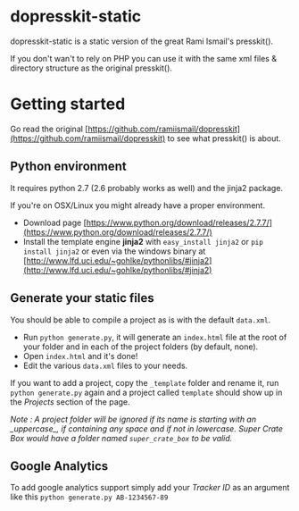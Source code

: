 dopresskit-static
=================

dopresskit-static is a static version of the great Rami Ismail's presskit().

If you don't wan't to rely on PHP you can use it with the same xml files & directory structure as the original presskit().

# Getting started
Go read the original [https://github.com/ramiismail/dopresskit](https://github.com/ramiismail/dopresskit) to see what presskit() is about.

## Python environment
It requires python 2.7 (2.6 probably works as well) and the jinja2 package.

If you're on OSX/Linux you might already have a proper environment.

* Download page [https://www.python.org/download/releases/2.7.7/](https://www.python.org/download/releases/2.7.7/)
* Install the template engine **jinja2** with `easy_install jinja2` or `pip install jinja2` or even via the windows binary at [http://www.lfd.uci.edu/~gohlke/pythonlibs/#jinja2](http://www.lfd.uci.edu/~gohlke/pythonlibs/#jinja2)

## Generate your static files
You should be able to compile a project as is with the default `data.xml`.

* Run `python generate.py`, it will generate an `index.html` file at the root of your folder and in each of the project folders (by default, none).
* Open `index.html` and it's done!
* Edit the various `data.xml` files to your needs.

If you want to add a project, copy the `_template` folder and rename it, run `python generate.py` again and a project called `template` should show up in the *Projects* section of the page.

*Note : A project folder will be ignored if its name is starting with an \_uppercase_, if containing any space and if not in lowercase. *Super Crate Box* would have a folder named `super_crate_box` to be valid.*

## Google Analytics
To add google analytics support simply add your *Tracker ID* as an argument like this `python generate.py AB-1234567-89`
